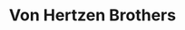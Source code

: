 ---
title: "Von Hertzen Brothers"
summary: "Finnish alternative/prog rock band formed in 2000. The group originally consisted only of the three Von Hertzen brothers and a varying cast of guest musicians, but added Mikko Kaakkuriniemi and Juha Kuoppala as full-time members in 2006. They were later replaced by Sami Kuoppamäki and Robert Engstrand in 2016 and 2018, respectively."
image: "von-hertzen-brothers.jpg"
---